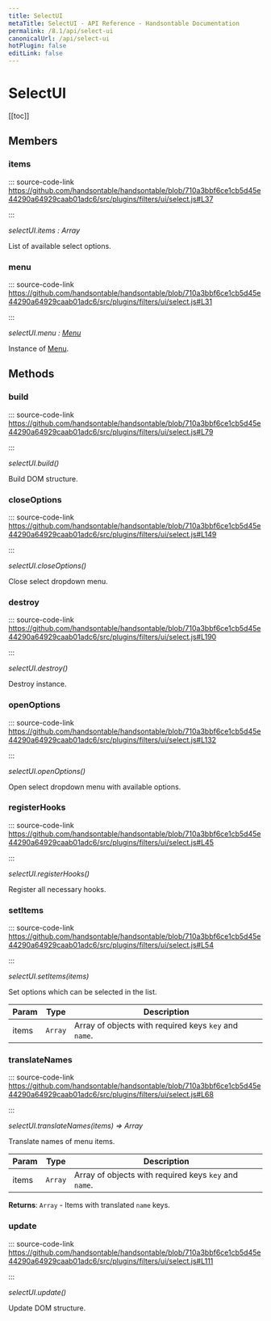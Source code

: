 ```yaml
---
title: SelectUI
metaTitle: SelectUI - API Reference - Handsontable Documentation
permalink: /8.1/api/select-ui
canonicalUrl: /api/select-ui
hotPlugin: false
editLink: false
---
```


# SelectUI

[[toc]]
## Members

### items
  
::: source-code-link https://github.com/handsontable/handsontable/blob/710a3bbf6ce1cb5d45e44290a64929caab01adc6/src/plugins/filters/ui/select.js#L37

:::

_selectUI.items : Array_

List of available select options.



### menu
  
::: source-code-link https://github.com/handsontable/handsontable/blob/710a3bbf6ce1cb5d45e44290a64929caab01adc6/src/plugins/filters/ui/select.js#L31

:::

_selectUI.menu : [Menu](@/api/menu.md)_

Instance of [Menu](@/api/menu.md).


## Methods

### build
  
::: source-code-link https://github.com/handsontable/handsontable/blob/710a3bbf6ce1cb5d45e44290a64929caab01adc6/src/plugins/filters/ui/select.js#L79

:::

_selectUI.build()_

Build DOM structure.



### closeOptions
  
::: source-code-link https://github.com/handsontable/handsontable/blob/710a3bbf6ce1cb5d45e44290a64929caab01adc6/src/plugins/filters/ui/select.js#L149

:::

_selectUI.closeOptions()_

Close select dropdown menu.



### destroy
  
::: source-code-link https://github.com/handsontable/handsontable/blob/710a3bbf6ce1cb5d45e44290a64929caab01adc6/src/plugins/filters/ui/select.js#L190

:::

_selectUI.destroy()_

Destroy instance.



### openOptions
  
::: source-code-link https://github.com/handsontable/handsontable/blob/710a3bbf6ce1cb5d45e44290a64929caab01adc6/src/plugins/filters/ui/select.js#L132

:::

_selectUI.openOptions()_

Open select dropdown menu with available options.



### registerHooks
  
::: source-code-link https://github.com/handsontable/handsontable/blob/710a3bbf6ce1cb5d45e44290a64929caab01adc6/src/plugins/filters/ui/select.js#L45

:::

_selectUI.registerHooks()_

Register all necessary hooks.



### setItems
  
::: source-code-link https://github.com/handsontable/handsontable/blob/710a3bbf6ce1cb5d45e44290a64929caab01adc6/src/plugins/filters/ui/select.js#L54

:::

_selectUI.setItems(items)_

Set options which can be selected in the list.


| Param | Type | Description |
| --- | --- | --- |
| items | `Array` | Array of objects with required keys `key` and `name`. |



### translateNames
  
::: source-code-link https://github.com/handsontable/handsontable/blob/710a3bbf6ce1cb5d45e44290a64929caab01adc6/src/plugins/filters/ui/select.js#L68

:::

_selectUI.translateNames(items) ⇒ Array_

Translate names of menu items.


| Param | Type | Description |
| --- | --- | --- |
| items | `Array` | Array of objects with required keys `key` and `name`. |


**Returns**: `Array` - Items with translated `name` keys.  

### update
  
::: source-code-link https://github.com/handsontable/handsontable/blob/710a3bbf6ce1cb5d45e44290a64929caab01adc6/src/plugins/filters/ui/select.js#L111

:::

_selectUI.update()_

Update DOM structure.


